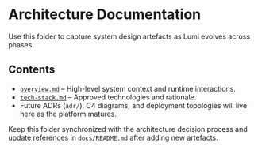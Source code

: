 # Architecture Documentation

Use this folder to capture system design artefacts as Lumi evolves across phases.

## Contents

- [`overview.md`](overview.md) – High-level system context and runtime interactions.
- [`tech-stack.md`](tech-stack.md) – Approved technologies and rationale.
- Future ADRs (`adr/`), C4 diagrams, and deployment topologies will live here as the platform matures.

Keep this folder synchronized with the architecture decision process and update references in `docs/README.md` after adding new artefacts.

